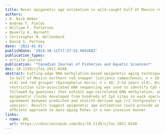 ```yaml
---
title: Novel epigenetic age estimation in wild-caught Gulf of Mexico reef fishes
authors:
- D. Nick Weber
- Andrew T. Fields
- William F. Patterson
- Beverly K. Barnett
- Christopher M. Hollenbeck
- David S. Portnoy
date: '2022-01-01'
publishDate: '2024-10-11T17:27:52.969268Z'
publication_types:
- article-journal
publication: '*Canadian Journal of Fisheries and Aquatic Sciences*'
doi: 10.1139/cjfas-2021-0240
abstract: Cutting-edge DNA methylation-based epigenetic aging techniques were applied
  to Gulf of Mexico northern red snapper (Lutjanus campechanus; n = 10; 1–26 years
  old) and red grouper (Epinephelus morio; n = 10; 2–14 years old). Bisulﬁteconverted
  restriction site-associated DNA sequencing was used to identify CpG sites (cytosines
  followed by guanines) that exhibit age-correlated DNA methylation, and species-speciﬁc
  epigenetic clocks developed from hundreds of CpG sites in each species showed strong
  agreement between predicted and otolith-derived age (r2 textgreater 0.99 for both
  species). Results suggest epigenetic age estimation could provide an accurate and
  efﬁcient approach to mass-aging ﬁshes in a non-invasive manner.
links:
- name: URL
  url: https://cdnsciencepub.com/doi/10.1139/cjfas-2021-0240
---
```

